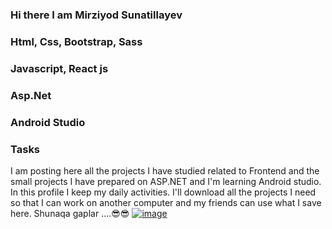 ### Hi there  I am Mirziyod Sunatillayev     
### Html, Css, Bootstrap, Sass
### Javascript, React js
### Asp.Net
### Android Studio
### Tasks

I am posting here all the projects I have studied related to Frontend and the small projects I have prepared on ASP.NET and I'm learning Android studio. In this profile I keep my daily activities. I'll download all the projects I need so that I can work on another computer and my friends can use what I save here. Shunaqa gaplar ....😎😎
[![image](https://user-images.githubusercontent.com/91091798/200390347-bc8c0d58-22ed-4ba2-ad9d-099fccf4fd43.png)](https://github.com/daweedkob/daweedkob/raw/main/contributions.svg)
